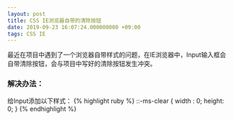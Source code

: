 ```yaml
---
layout: post
title: CSS IE浏览器自带的清除按钮
date: 2019-09-23 16:07:24.000000000 +09:00
tags: CSS IE
---
```


最近在项目中遇到了一个浏览器自带样式的问题，在IE浏览器中，Input输入框会自带清除按钮，会与项目中写好的清除按钮发生冲突。

### 解决办法：
给Input添加以下样式：
{% highlight ruby %}
::-ms-clear {
  width : 0;
  height: 0;
}
{% endhighlight %}
